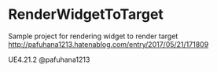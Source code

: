# RenderWidgetToTarget

Sample project for rendering widget to render target
http://pafuhana1213.hatenablog.com/entry/2017/05/21/171809

UE4.21.2
@pafuhana1213

